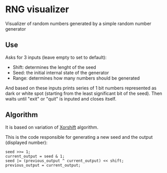 # RNG visualizer

Visualizer of random numbers generated by a simple random number generator

## Use

Asks for 3 inputs (leave empty to set to default):
- Shift: determines the lenght of the seed
- Seed: the initial internal state of the generator
- Range: determines how many numbers should be generated

And based on these inputs prints series of 1 bit numbers represented as dark or white spot (starting from the least significant bit of the seed).
Then waits until "exit" or "quit" is inputed and closes itself.

## Algorithm

It is based on variation of [Xorshift](https://en.wikipedia.org/wiki/Xorshift) algorithm.

This is the code responsible for generating a new seed and the output (displayed number):

    seed >>= 1;
    current_output = seed & 1;
    seed |= (previous_output ^ current_output) << shift;
    previous_output = current_output;
